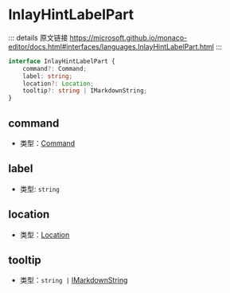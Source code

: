 # InlayHintLabelPart
        
::: details 原文链接
https://microsoft.github.io/monaco-editor/docs.html#interfaces/languages.InlayHintLabelPart.html
:::

```ts
interface InlayHintLabelPart {
    command?: Command;
    label: string;
    location?: Location;
    tooltip?: string | IMarkdownString;
}
```

## command
- 类型：[Command](/api/languages/Command.md)
## label
- 类型: `string`
## location
- 类型：[Location](/api/languages/Location.md)
## tooltip
- 类型：`string |` [IMarkdownString](/api/languages/IMarkdownString.md)